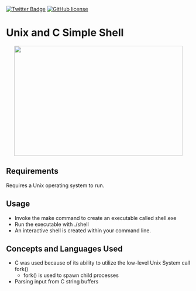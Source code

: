 
[![Twitter Badge](https://img.shields.io/badge/chat-twitter-blue.svg)](https://twitter.com/ArrayLikeObj)
[![GitHub license](https://img.shields.io/github/license/ethanny2/UnixShellProcess)](https://github.com/ethanny2/UnixShellProcess/blob/master/LICENSE)

# Unix and C Simple Shell

<p align="center">
  <img width="460" height="300" src="https://www.oreilly.com/library/view/mastering-embedded-linux/9781787283282/assets/2dedcb0c-6bf9-4fca-90c4-f33790086eca.png">
</p>

## Requirements
Requires a Unix operating system to run.

## Usage
+ Invoke the make command to create an executable called shell.exe
+ Run the executable with ./shell
+ An interactive shell is created within your command line.
## Concepts and Languages Used
+ C was used because of its ability to utilize the low-level Unix System call fork()
    + fork() is used to spawn child processes
+ Parsing input from C string buffers
